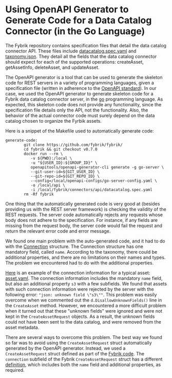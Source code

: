 # Using OpenAPI Generator to Generate Code for a Data Catalog Connector (in the Go Language)

The Fybrik repository contains specification files that detail the data catalog connector API. These files include [datacatalog.spec.yaml](https://github.com/fybrik/fybrik/blob/master/connectors/api/datacatalog.spec.yaml) and [taxonomy.json](https://github.com/fybrik/fybrik/blob/master/charts/fybrik/files/taxonomy/). They detail all the fields that the data catalog connector should expect for each of the supported operations: createAsset, getAssetInfo, deleteAsset, and updateAsset.

The OpenAPI generator is a tool that can be used to generate the skeleton code for REST servers in a variety of programming languages, given a specification file (written in adherence to the [OpenAPI standard](https://swagger.io/specification/)). In our case, we used the OpenAPI generator to generate skeleton code for a Fybrik data catalog connector server, in the [go](https://go.dev/) programming language. As expected, this skeleton code does not provide any functionality, since the specification file details only the API, not the functionality. Also, the behavior of the actual connector code must surely depend on the data catalog chosen to organize the Fyrbik assets.

Here is a snippet of the Makefile used to automatically generate code:

```
generate-code:
        git clone https://github.com/fybrik/fybrik/
        cd fybrik && git checkout v0.7.0
        docker run --rm \
           -v ${PWD}:/local \
           -u "${USER_ID}:${GROUP_ID}" \
           openapitools/openapi-generator-cli generate -g go-server \
           --git-user-id=${GIT_USER_ID} \
           --git-repo-id=${GIT_REPO_ID} \
           --config=/local/openapi-configs/go-server-config.yaml \
           -o /local/api \
           -i /local/fybrik/connectors/api/datacatalog.spec.yaml
        rm -Rf fybrik
```

One thing that the automatically generated code is very good at (besides providing us with the REST server framework) is checking the validity of the REST requests. The server code automatically rejects any requests whose body does not adhere to the specification. For instance, if any fields are missing from the request body, the server code would fail the request and return the relevant error code and error message.

We found one main problem with the auto-generated code, and it had to do with the [Connection](https://github.com/fybrik/fybrik/blob/v0.7.0/charts/fybrik/files/taxonomy/taxonomy.json#L40) structure. The Connection structure has one mandatory field, called `name`. According to the taxonomy, there could be additional properties, and there are no limitations on their names and types. The problem we encountered had to do with the additional properties.

[Here](https://github.com/fybrik/fybrik/blob/v0.7.0/manager/testdata/notebook/read-flow/asset.yaml#L10) is an example of the connection information for a typical asset: [asset.yaml](https://github.com/fybrik/fybrik/blob/v0.7.0/manager/testdata/notebook/read-flow/asset.yaml#L10). The connection information includes the mandatory `name` field, but also an additional property `s3` with a few subfields. We found that assets with such connection information were rejected by the server with the following error: `"json: unknown field \"s3\""`. This problem was easily overcome when we commented out the `d.DisallowUnknownFields()` line in the `CreateAsset` method. However, we encountered a more difficult problem when it turned out that these "unknown fields" were ignored and were not kept in the `CreateAssetRequest` objects. As a result, the unknown fields could not have been sent to the data catalog, and were removed from the asset metadata.

There are several ways to overcome this problem. The best way we found so far was to avoid using the `CreateAssetRequest` struct automatically generated by the OpenAPI generator. Instead, we used a `CreateAssetRequest` struct defined as part of the [Fybrik code](https://github.com/fybrik/fybrik/blob/v0.7.0/pkg/model/datacatalog/api.go#L25). The `connection` subfield of the Fybrik `CreateAssetRequest` struct has a different [definition](https://github.com/fybrik/fybrik/blob/v0.7.0/pkg/model/taxonomy/catalog.go#L21), which includes both the `name` field and additional properties, as required.
